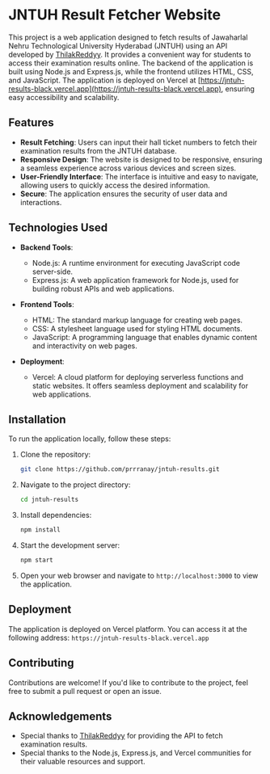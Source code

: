 # JNTUH Result Fetcher Website

This project is a web application designed to fetch results of Jawaharlal Nehru Technological University Hyderabad (JNTUH) using an API developed by [ThilakReddyy](https://github.com/ThilakReddyy). It provides a convenient way for students to access their examination results online. The backend of the application is built using Node.js and Express.js, while the frontend utilizes HTML, CSS, and JavaScript. The application is deployed on Vercel at [https://jntuh-results-black.vercel.app](https://jntuh-results-black.vercel.app), ensuring easy accessibility and scalability.

## Features

- **Result Fetching**: Users can input their hall ticket numbers to fetch their examination results from the JNTUH database.
- **Responsive Design**: The website is designed to be responsive, ensuring a seamless experience across various devices and screen sizes.
- **User-Friendly Interface**: The interface is intuitive and easy to navigate, allowing users to quickly access the desired information.
- **Secure**: The application ensures the security of user data and interactions.

## Technologies Used

- **Backend Tools**:
  - Node.js: A runtime environment for executing JavaScript code server-side.
  - Express.js: A web application framework for Node.js, used for building robust APIs and web applications.
  
- **Frontend Tools**:
  - HTML: The standard markup language for creating web pages.
  - CSS: A stylesheet language used for styling HTML documents.
  - JavaScript: A programming language that enables dynamic content and interactivity on web pages.

- **Deployment**:
  - Vercel: A cloud platform for deploying serverless functions and static websites. It offers seamless deployment and scalability for web applications.

## Installation

To run the application locally, follow these steps:

1. Clone the repository:

    ```bash
    git clone https://github.com/prrranay/jntuh-results.git
    ```

2. Navigate to the project directory:

    ```bash
    cd jntuh-results
    ```

3. Install dependencies:

    ```bash
    npm install
    ```

4. Start the development server:

    ```bash
    npm start
    ```

5. Open your web browser and navigate to `http://localhost:3000` to view the application.

## Deployment

The application is deployed on Vercel platform. You can access it at the following address:
`https://jntuh-results-black.vercel.app`

## Contributing

Contributions are welcome! If you'd like to contribute to the project, feel free to submit a pull request or open an issue.


## Acknowledgements

- Special thanks to [ThilakReddyy](https://github.com/ThilakReddyy) for providing the API to fetch examination results.
- Special thanks to the Node.js, Express.js, and Vercel communities for their valuable resources and support.
